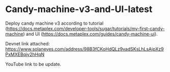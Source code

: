 # Candy-machine-v3-and-UI-latest
Deploy candy machine v3 according to tutorial (https://docs.metaplex.com/developer-tools/sugar/tutorials/my-first-candy-machine) and UI (https://docs.metaplex.com/guides/candy-machine-ui).

Devnet link attached: https://www.solaneyes.com/address/98B3fCKoHdQLz9vadSKsLhLsAipXz9PxMXEBqjv2hHqN

YouTube link to be update.
